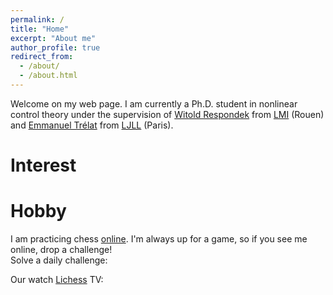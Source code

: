 ```yaml
---
permalink: /
title: "Home"
excerpt: "About me"
author_profile: true
redirect_from: 
  - /about/
  - /about.html
---
```


Welcome on my web page. I am currently a Ph.D. student in nonlinear control theory under the supervision of [Witold Respondek](http://lmi.insa-rouen.fr/membres/9-membres/professeurs/19-respondek-witold.html) from [LMI](http://lmi.insa-rouen.fr/) (Rouen) and [Emmanuel Trélat](https://www.ljll.math.upmc.fr/trelat/) from [LJLL](https://www.ljll.math.upmc.fr/) (Paris). 


# Interest

# Hobby
I am practicing chess [online](lichess.org/@/tschmoderer). I'm always up for a game, so if you see me online, drop a challenge! <br/>
Solve a daily challenge: 
<script src="https://lichess.org/training/embed?theme=auto&bg=auto"></script>

Our watch [Lichess](lichess.org) TV: 
<script src="https://lichess.org/tv/embed?theme=auto&bg=auto"></script>

